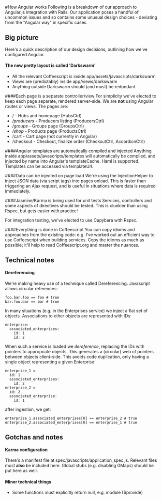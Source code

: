 #How Angular works
Following is a breakdown of our approach to Angular.js integration with Rails. Our application poses a handful of uncommon issues and so contains some unusual design choices - deviating from the "Angular way" in specific cases.

## Big picture
Here's a quick description of our design decisions, outlining how we've configured Angular.

#### The new pretty layout is called 'Darkswarm'
* All the relevant Coffeescript is inside app/assets/javascripts/darkswarm
* Views are (predictably) inside app/views/darkswarm
* Anything outside Darkswarm should (and must) be redundant

####Each page is a separate controller/view
For simplicity we've elected to keep each page separate, rendered server-side. We are **not** using Angular routes or views. The pages are:
* _/_ - Hubs and homepage (HubsCtrl)
* _/producers_ - Producers listing (ProducersCtrl)
* _/groups_ - Groups page (GroupsCtrl)
* _/shop_ - Products page (ProductsCtrl)
* /cart - Cart page (not currently in Angular)
* /checkout - Checkout, finalize order (CheckoutCtrl, AccordionCtrl)

####Angular templates are automatically compiled and injected
Anything inside app/assets/javascripts/templates will automatically be compiled, and injected by name into Angular's templateCache. Haml is supported. Templates can be accessed via templateUrl.

####Data can be injected on page load
We're using the InjectionHelper to inject JSON data (via script tags) into pages onload. This is faster than triggering an Ajax request, and is useful in situations where data is required immediately.

####Jasmine/Karma is being used for unit tests
Services, controllers and some aspects of directives should be tested. This is clunkier than using Rspec, but gets easier with practice!

For integration testing, we've elected to use Capybara with Rspec.

####Everything is done in Coffeescript
You can copy idioms and approaches from the existing code: e.g. I've worked out an efficient way to use Coffeescript when building services. Copy the idioms as much as possible; it'll help to read Coffeescript.org and master the nuances.

## Technical notes

#### Dereferencing
We're making heavy use of a technique called Dereferencing. Javascript allows circular references:

    foo.bar.foo == foo # true
    bar.foo.bar == bar # true

In many situations (e.g. in the Enterprises service) we inject a flat set of objects. Associations to other objects are represented with IDs:

    enterprise:
      associated_enterprises:
        id: 1
        id: 2

When such a service is loaded we _dereference_, replacing the IDs with pointers to appropriate objects. This generates a (circular) web of pointers between objects client-side. This avoids code duplication, only having a single object representing a given Enterprise:

    enterprise_1 =
      id: 1
      associated_enterprises:
        id: 2
    enterprise_2 = 
      id: 2
      associated_enterprise:
        id: 1

after ingestion, we get:

    enterprise_1.associated_enterprises[0] == enterprise_2 # true
    enterprise_2.associated_enterprises[0] == enterprise_1 # true
      

## Gotchas and notes
#### Karma configuration 
There's a manifest file at spec/javascripts/application_spec.js. Relevant files must **also** be included here. Global stubs (e.g. disabling GMaps) should be put here as well.

#### Minor technical things
* Some functions must explicitly return null, e.g.
    module ($provide)